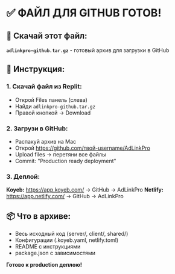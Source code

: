 # ✅ ФАЙЛ ДЛЯ GITHUB ГОТОВ!

## 📁 Скачай этот файл:
**`adlinkpro-github.tar.gz`** - готовый архив для загрузки в GitHub

## 🚀 Инструкция:

### 1. Скачай файл из Replit:
- Открой Files панель (слева)
- Найди `adlinkpro-github.tar.gz`
- Правой кнопкой → Download

### 2. Загрузи в GitHub:
- Распакуй архив на Mac
- Открой https://github.com/твой-username/AdLinkPro
- Upload files → перетяни все файлы
- Commit: "Production ready deployment"

### 3. Деплой:
**Koyeb:** https://app.koyeb.com/ → GitHub → AdLinkPro
**Netlify:** https://app.netlify.com/ → GitHub → AdLinkPro

## 📦 Что в архиве:
- Весь исходный код (server/, client/, shared/)
- Конфигурации (.koyeb.yaml, netlify.toml)
- README с инструкциями
- package.json с зависимостями

**Готово к production деплою!**